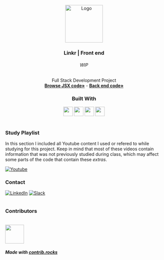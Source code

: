 <div id="top"></div>
<!-- PROJECT LOGO -->
<br />
<div align="center">
  <a href="https://github.com/NivaldoFarias/linkr-frontend/tree/main/src">
    <img src="" alt="Logo" width="120">
  </a>

<h3 align="center">Linkr | Front end</h3>
  <h6 align="center">WIP</h6>
  <p align="center">
    Full Stack Development Project
    <br />
    <a href="https://github.com/NivaldoFarias/linkr-frontend/tree/main/src"><strong>Browse JSX code»</strong></a>
    -
    <a href="https://github.com/NivaldoFarias/linkr-backend#readme"><strong>Back end code»</strong></a>
</div>

<div align="center">
  <h3 align="center">Built With</h3>

  <img src="https://img.shields.io/badge/Vercel-000000?style=for-the-badge&logo=vercel&logoColor=white" height="30px"/>
  <img src="https://img.shields.io/badge/React-20232A?style=for-the-badge&logo=react&logoColor=61DAFB" height="30px"/>
  <img src="https://img.shields.io/badge/React_Router-CA4245?style=for-the-badge&logo=react-router&logoColor=white" height="30px"/>
  <img src="https://img.shields.io/badge/styled--components-DB7093?style=for-the-badge&logo=styled-components&logoColor=white" height="30px"/>  
  
</div>

<!-- Study Playlist -->

#

### Study Playlist

In this section I included all Youtube content I used or refered to while studying for this project. Keep in mind that most of these videos contain information that was not previously studied during class, which may affect some parts of the code that contain these _extras_.

<a href="https://youtube.com/playlist?list=PLoZj33I2-ANTWqU331l3ZGlZV8I7rr5ZN">![Youtube](https://img.shields.io/badge/YouTube-FF0000?style=for-the-badge&logo=youtube&logoColor=white)</a>

<!-- CONTACT -->

### Contact

[![LinkedIn][linkedin-shield]][linkedin-url]
[![Slack][slack-shield]][slack-url]

#

### Contributors

<br />

<a href="https://github.com/NivaldoFarias/linkr-frontend/graphs/contributors">
  <img src="https://contrib.rocks/image?repo=NivaldoFarias/linkr-frontend" height="60px"/>
</a>

##### Made with [contrib.rocks](https://contrib.rocks)

<!-- MARKDOWN LINKS & IMAGES -->

[linkedin-shield]: https://img.shields.io/badge/-LinkedIn-black.svg?style=for-the-badge&logo=linkedin&colorB=blue
[linkedin-url]: https://www.linkedin.com/in/nivaldofarias/
[slack-shield]: https://img.shields.io/badge/Slack-4A154B?style=for-the-badge&logo=slack&logoColor=white
[slack-url]: https://driventurmas.slack.com/team/U02T6V2D8D8/
